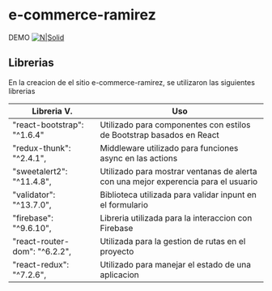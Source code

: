 # e-commerce-ramirez

DEMO
[![N|Solid](http://res.cloudinary.com/dks/image/upload/v1651600999/mb9wyaaduskew4ce1rqz.png)](https://ornate-alpaca-6e6765.netlify.app)

## Librerias

En la creacion de el sitio e-commerce-ramirez, se utilizaron las siguientes librerias 

| Libreria V. | Uso |
| ------ | ------ |
| "react-bootstrap": "^1.6.4" | Utilizado para componentes con estilos de Bootstrap basados en React |
| "redux-thunk": "^2.4.1",| Middleware utilizado para funciones async en las actions|
| "sweetalert2": "^11.4.8", | Utilizado para mostrar ventanas de alerta con una mejor experencia para el usuario|
| "validator": "^13.7.0",| Biblioteca utilizada para validar inpunt en el formulario |
| "firebase": "^9.6.10", | Libreria utilizada para la interaccion con Firebase |
| "react-router-dom": "^6.2.2", | Utilizada para la gestion de rutas en el proyecto |
|"react-redux": "^7.2.6",|Utilizado para manejar el estado de una aplicacion|




